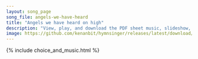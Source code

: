 ```yaml
---
layout: song_page
song_file: angels-we-have-heard
title: "Angels we have heard on high"
description: "View, play, and download the PDF sheet music, slideshow, and audio. Lyrics: Angels we have heard on high, singing sweetly through the night, and the mountains in reply echoing their brave delight.    Gloria in excelsis Deo, gl... english christian 4part winter"
image: https://github.com/kenanbit/hymnsinger/releases/latest/download/angels-we-have-heard-trad.png
---
```


{% include choice_and_music.html %}